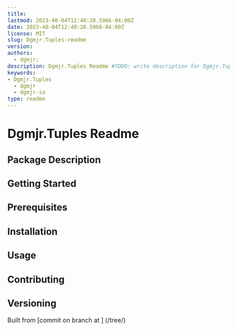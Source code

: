```yaml
---
title:
lastmod: 2023-40-04T12:40:28.5966-04:00Z
date: 2023-40-04T12:40:28.5968-04:00Z
license: MIT
slug: Dgmjr.Tuples-readme
version:
authors:
  - dgmjr;
description: Dgmjr.Tuples Readme #TODO: write description for Dgmjr.Tuples Readme
keywords:
- Dgmjr.Tuples
  - dgmjr
  - dgmjr-io
type: readme
---
```

# Dgmjr.Tuples Readme
<!-- TODO: Write the contents of the Dgmjr.Tuples Readme file -->
## Package Description
## Getting Started
## Prerequisites
## Installation
## Usage
## Contributing
## Versioning
Built from [commit  on branch  at ]
(/tree/)
